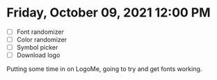 # Friday, October 09, 2021 12:00 PM
- [ ] Font randomizer
- [ ] Color randomizer
- [ ] Symbol picker
- [ ] Download logo

Putting some time in on LogoMe, going to try and get fonts working.
